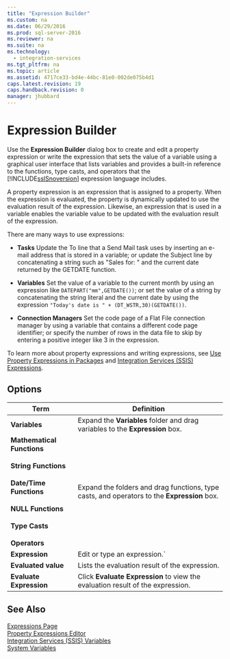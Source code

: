 ```yaml
---
title: "Expression Builder"
ms.custom: na
ms.date: 06/29/2016
ms.prod: sql-server-2016
ms.reviewer: na
ms.suite: na
ms.technology: 
  - integration-services
ms.tgt_pltfrm: na
ms.topic: article
ms.assetid: 4717ce33-bd4e-44bc-81e0-002de075b4d1
caps.latest.revision: 19
caps.handback.revision: 0
manager: jhubbard
---
```

# Expression Builder
Use the **Expression Builder** dialog box to create and edit a property expression or write the expression that sets the value of a variable using a graphical user interface that lists variables and provides a built-in reference to the functions, type casts, and operators that the [!INCLUDE[ssISnoversion](../../Topics/TopicNameContainA/tokens/ssISnoversion_md.md)] expression language includes.  
  
 A property expression is an expression that is assigned to a property. When the expression is evaluated, the property is dynamically updated to use the evaluation result of the expression. Likewise, an expression that is used in a variable enables the variable value to be updated with the evaluation result of the expression.  
  
 There are many ways to use expressions:  
  
-   **Tasks** Update the To line that a Send Mail task uses by inserting an e-mail address that is stored in a variable; or update the Subject line by concatenating a string such as "Sales for: " and the current date returned by the GETDATE function.  
  
-   **Variables** Set the value of a variable to the current month by using an expression like `DATEPART("mm",GETDATE())`; or set the value of a string by concatenating the string literal and the current date by using the expression `"Today's date is " + (DT_WSTR,30)(GETDATE())`.  
  
-   **Connection Managers** Set the code page of a Flat File connection manager by using a variable that contains a different code page identifier; or specify the number of rows in the data file to skip by entering a positive integer like 3 in the expression.  
  
 To learn more about property expressions and writing expressions, see [Use Property Expressions in Packages](../../Topics/TopicNameNotContainA/Use-Property-Expressions-in-Packages.md) and [Integration Services (SSIS) Expressions](../../Topics/TopicNameNotContainA/Integration-Services--SSIS--Expressions.md).  
  
## Options  
  
|Term|Definition|  
|----------|----------------|  
|**Variables**|Expand the **Variables** folder and drag variables to the **Expression** box.|  
|**Mathematical Functions**<br /><br /> **String Functions**<br /><br /> **Date/Time Functions**<br /><br /> **NULL Functions**<br /><br /> **Type Casts**<br /><br /> **Operators**|Expand the folders and drag functions, type casts, and operators to the **Expression** box.|  
|**Expression**|Edit or type an expression.`|  
|**Evaluated value**|Lists the evaluation result of the expression.|  
|**Evaluate Expression**|Click **Evaluate Expression** to view the evaluation result of the expression.|  
  
## See Also  
 [Expressions Page](../../Topics/TopicNameNotContainA/Expressions-Page.md)   
 [Property Expressions Editor](../../Topics/TopicNameNotContainA/Property-Expressions-Editor.md)   
 [Integration Services (SSIS) Variables](../../Topics/TopicNameNotContainA/Integration-Services--SSIS--Variables.md)   
 [System Variables](../../Topics/TopicNameNotContainA/System-Variables.md)